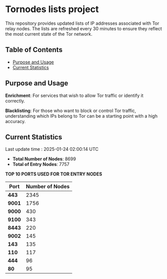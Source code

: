 # Tornodes lists project

This repository provides updated lists of IP addresses associated with Tor relay nodes. The lists are refreshed every 30 minutes to ensure they reflect the most current state of the Tor network.

## Table of Contents

- [Purpose and Usage](#purpose-and-usage)
- [Current Statistics](#current-statistics)


## Purpose and Usage

**Enrichment**: For services that wish to allow Tor traffic or identify it correctly.

**Blacklisting**: For those who want to block or control Tor traffic, understanding which IPs belong to Tor can be a starting point with a high accuracy.

## Current Statistics

Last update time : 2025-01-24 02:00:14 UTC

- **Total Number of Nodes**: 8699
- **Total of Entry Nodes**: 7757

**TOP 10 PORTS USED FOR TOR ENTRY NODES**

| **Port** | **Number of Nodes** |
|------|-----------------|
| **443**   | 2345  |
| **9001**   | 1756  |
| **9000**   | 430  |
| **9100**   | 343  |
| **8443**   | 220  |
| **9002**   | 145  |
| **143**   | 135  |
| **110**   | 117  |
| **444**   | 96  |
| **80**   | 95  |

